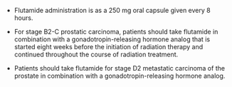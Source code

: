 - Flutamide administration is as a 250 mg oral capsule given every 8 hours.

- For stage B2-C prostatic carcinoma, patients should take flutamide in combination with a gonadotropin-releasing hormone analog that is started eight weeks before the initiation of radiation therapy and continued throughout the course of radiation treatment.

- Patients should take flutamide for stage D2 metastatic carcinoma of the prostate in combination with a gonadotropin-releasing hormone analog.